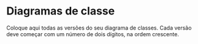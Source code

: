 # Diagramas de classe
Coloque aqui todas as versões do seu diagrama de classes. Cada versão deve começar com um número de dois dígitos, na ordem crescente.
